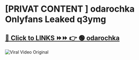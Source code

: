
 # [PRIVAT CONTENT ] odarochka Onlyfans Leaked q3ymg

## <h2><a href="https://clipsfans.com/odarochka&ref=git">🔗 Click to LINKS ⏩⏩ 👉 🟢 odarochka </a></h2>

<a href="https://clipsfans.com/odarochka&ref=git" rel="nofollow" data-target="animated-image.originalLink"><img src="https://i.ibb.co.com/xMMVF88/686577567.gif" alt="Viral Video Original" style="max-width: 100%; display: inline-block;" data-target="animated-image.originalImage"></a>

